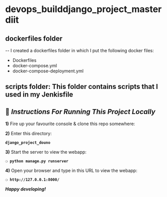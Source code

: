 # devops_builddjango_project_masterdiit

## dockerfiles folder 
-- I created a dockerfiles folder in which I put the following docker files:
  - Dockerfiles
  - docker-compose.yml
  - docker-compose-deployment.yml

## scripts folder: This folder contains scripts that I used in my Jenkisfile

## :page_with_curl:  _Instructions For Running This Project Locally_

**1)** Fire up your favourite console & clone this repo somewhere:

**2)** Enter this directory:

__`django_project_douno`__

**3)** Start the server to view the webapp:

__`❍ python manage.py runserver `__

**4)** Open your browser and type in this URL to view the webapp:

__`❍ http://127.0.0.1:8000/`__

__*Happy developing!*__
